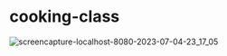 # cooking-class

![screencapture-localhost-8080-2023-07-04-23_17_05](https://github.com/sunyoungoh/cooking-class/assets/52486921/ae18d0e4-4571-4dec-8e3b-2dfbdf6444a9)
